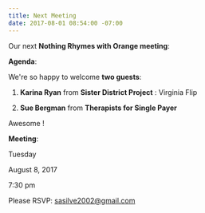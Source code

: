 ```yaml
---
title: Next Meeting
date: 2017-08-01 08:54:00 -07:00
---
```


Our next **Nothing Rhymes with Orange meeting**:


**Agenda**:

We're so happy to welcome **two guests**:  

1)  **Karina Ryan** from **Sister District Project** : 
Virginia Flip

2)  **Sue Bergman** from **Therapists for Single Payer**

Awesome !

**Meeting**:

Tuesday

August 8, 2017

7:30 pm

Please RSVP:  sasilve2002@gmail.com